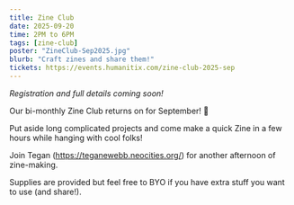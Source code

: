 ```yaml
---
title: Zine Club
date: 2025-09-20
time: 2PM to 6PM
tags: [zine-club]
poster: "ZineClub-Sep2025.jpg"
blurb: "Craft zines and share them!"
tickets: https://events.humanitix.com/zine-club-2025-sep
---
```

*Registration and full details coming soon!*

Our bi-monthly Zine Club returns on for September! 🎉

Put aside long complicated projects and come make a quick Zine in a few hours while hanging with cool folks! 

Join Tegan (https://teganewebb.neocities.org/) for another afternoon of zine-making.

Supplies are provided but feel free to BYO if you have extra stuff you want to use (and share!).
